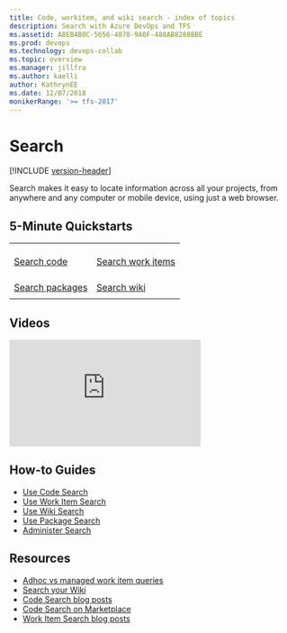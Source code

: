 ```yaml
---
title: Code, workitem, and wiki search - index of topics
description: Search with Azure DevOps and TFS
ms.assetid: A8EB4B0C-5656-4070-9A0F-488AB8288BBE
ms.prod: devops
ms.technology: devops-collab
ms.topic: overview
ms.manager: jillfra
ms.author: kaelli
author: KathrynEE
ms.date: 12/07/2018
monikerRange: '>= tfs-2017'
---
```


# Search

[!INCLUDE [version-header](../../_shared/version-tfs-2017-through-vsts.md)]

Search makes it easy to locate information across all your projects, from anywhere and any computer or mobile device,
using just a web browser.

## 5-Minute Quickstarts

| | | 
| --- | --- |
| <br />[Search code](code-search.md) | <br />[Search work items](work-item-search.md) 
| <br />[Search packages](advanced-package-syntax.md) |<br />[Search wiki](../wiki/search-wiki.md) 
| | | 

## Videos

<iframe src="https://channel9.msdn.com/Events/Visual-Studio/Connect-event-2015/500/player" width="340" height="190" allowFullScreen="true" frameBorder="0"></iframe>

## How-to Guides

* [Use Code Search](advanced-code-search-syntax.md)
* [Use Work Item Search](advanced-work-item-search-syntax.md)
* [Use Wiki Search](../wiki/search-wiki.md)
* [Use Package Search](advanced-package-syntax.md)
* [Administer Search](administration.md)

## Resources

* [Adhoc vs managed work item queries](../../boards/queries/adhoc-vs-managed-queries.md?toc=/azure/devops/project/search/toc.json&bc=/azure/devops/project/search/breadcrumb/toc.json)
* [Search your Wiki](https://blogs.msdn.microsoft.com/devops/2017/12/01/announcing-public-preview-of-wiki-search/)
* [Code Search blog posts](https://devblogs.microsoft.com/devops/?s=code+search&submit=%EE%9C%A1)
* [Code Search on Marketplace](https://marketplace.visualstudio.com/items?itemName=ms.vss-code-search)
* [Work Item Search blog posts](https://devblogs.microsoft.com/devops/?s=work+item+search&submit=%EE%9C%A1)
